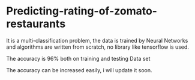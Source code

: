 # Predicting-rating-of-zomato-restaurants

It is a multi-classification problem, the data is trained by Neural Networks and algorithms are written from scratch, no library like tensorflow is used.

The accuracy is 96% both on training and testing Data set

The accuracy can be increased easily, i will update it soon.
